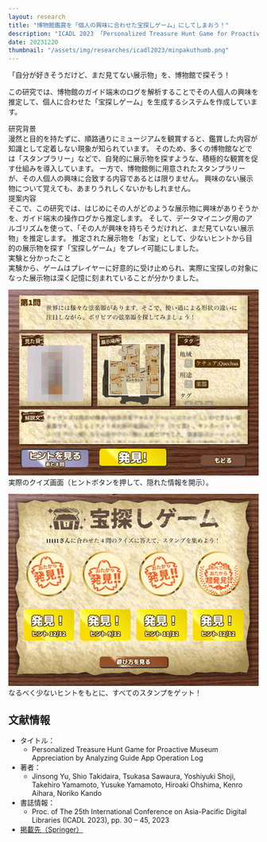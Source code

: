 ```yaml
---
layout: research
title: "博物館鑑賞を「個人の興味に合わせた宝探しゲーム」にしてしまおう！"
description: "ICADL 2023 「Personalized Treasure Hunt Game for Proactive Museum Appreciation by Analyzing Guide App Operation Log」"
date: 20231220
thumbnail: "/assets/img/researches/icadl2023/minpakuthumb.png"
---
```


<div class="catch">
「自分が好きそうだけど、まだ見てない展示物」を、博物館で探そう！
</div>


この研究では、博物館のガイド端末のログを解析することでその人個人の興味を推定して、個人に合わせた「宝探しゲーム」を生成するシステムを作成しています。

<div class="header">研究背景</div>
漫然と目的を持たずに、順路通りにミュージアムを観賞すると、鑑賞した内容が知識として定着しない現象が知られています。
そのため、多くの博物館などでは「スタンプラリー」などで、自発的に展示物を探すような、積極的な観賞を促す仕組みを導入しています。
一方で、博物館側に用意されたスタンプラリーが、その人個人の興味に合致する内容であるとは限りません。
興味のない展示物について覚えても、あまりうれしくないかもしれません。

<div class="header">提案内容</div>
そこで、この研究では、はじめにその人がどのような展示物に興味がありそうかを、ガイド端末の操作ログから推定します。
そして、データマイニング用のアルゴリズムを使って、「その人が興味を持ちそうだけれど、まだ見ていない展示物」を推定します。
推定された展示物を「お宝」として、少ないヒントから目的の展示物を探す「宝探しゲーム」をプレイ可能にしました。

<div class="header">実験と分かったこと</div>
実験から、ゲームはプレイヤーに好意的に受け止められ、実際に宝探しの対象になった展示物は深く記憶に刻まれていることが分かりました。


![図](/assets/img/researches/icadl2023/hints.png "クイズ画面")
実際のクイズ画面（ヒントボタンを押して、隠れた情報を開示）。

![図](/assets/img/researches/icadl2023/stamps.png "スタンプ集め画面")
なるべく少ないヒントをもとに、すべてのスタンプをゲット！


## 文献情報
- タイトル：
    - Personalized Treasure Hunt Game for Proactive Museum Appreciation by Analyzing Guide App Operation Log
- 著者：
    - Jinsong Yu, Shio Takidaira, Tsukasa Sawaura, Yoshiyuki Shoji, Takehiro Yamamoto, Yusuke Yamamoto, Hiroaki Ohshima, Kenro Aihara, Noriko Kando
- 書誌情報：
    - Proc. of The 25th International Conference on Asia-Pacific Digital Libraries (ICADL 2023), pp. 30 – 45, 2023
- [掲載先（Springer）](https://doi.org/10.1007/978-981-99-8088-8_3)